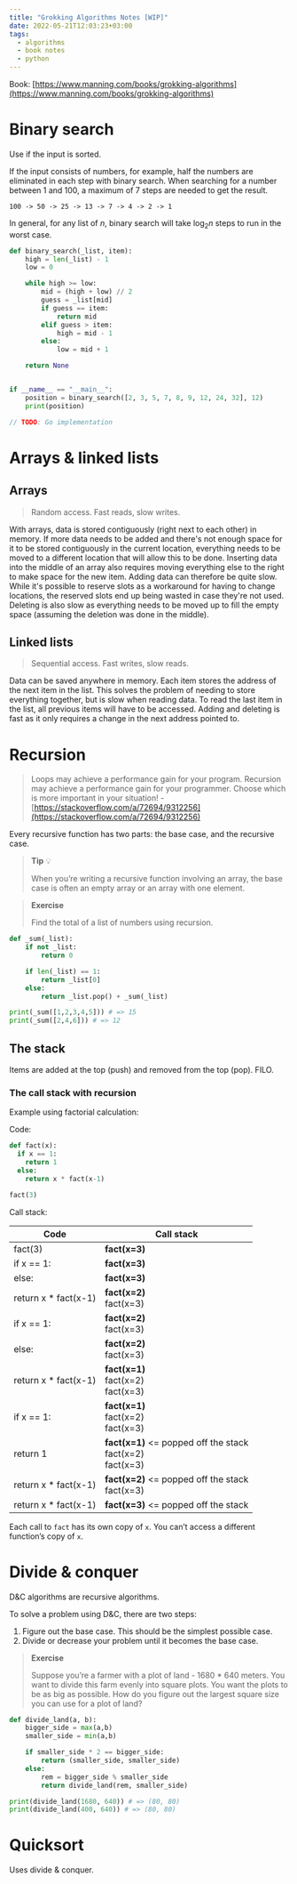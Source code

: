 ```yaml
---
title: "Grokking Algorithms Notes [WIP]"
date: 2022-05-21T12:03:23+03:00
tags:
  - algorithms
  - book notes
  - python
---
```


Book: [https://www.manning.com/books/grokking-algorithms](https://www.manning.com/books/grokking-algorithms)

# Binary search

Use if the input is sorted.

If the input consists of numbers, for example, half the numbers are eliminated in each step with binary search. When searching for a number between 1 and 100, a maximum of 7 steps are needed to get the result.

```
100 -> 50 -> 25 -> 13 -> 7 -> 4 -> 2 -> 1
```

In general, for any list of _n_, binary search will take log<sub>2</sub>_n_ steps to run in the worst case.

```python
def binary_search(_list, item):
    high = len(_list) - 1
    low = 0

    while high >= low:
        mid = (high + low) // 2
        guess = _list[mid]
        if guess == item:
            return mid
        elif guess > item:
            high = mid - 1
        else:
            low = mid + 1

    return None


if __name__ == "__main__":
    position = binary_search([2, 3, 5, 7, 8, 9, 12, 24, 32], 12)
    print(position)
```

```go
// TODO: Go implementation
```

# Arrays & linked lists

## Arrays

> Random access. Fast reads, slow writes.

With arrays, data is stored contiguously (right next to each other) in memory. If more data needs to be added and there's not enough space for it to be stored contiguously in the current location, everything needs to be moved to a different location that will allow this to be done. Inserting data into the middle of an array also requires moving everything else to the right to make space for the new item. Adding data can therefore be quite slow. While it's possible to reserve slots as a workaround for having to change locations, the reserved slots end up being wasted in case they're not used. Deleting is also slow as everything needs to be moved up to fill the empty space (assuming the deletion was done in the middle).

## Linked lists

> Sequential access. Fast writes, slow reads.

Data can be saved anywhere in memory. Each item stores the address of the next item in the list. This solves the problem of needing to store everything together, but is slow when reading data. To read the last item in the list, all previous items will have to be accessed. Adding and deleting is fast as it only requires a change in the next address pointed to.

# Recursion

> Loops may achieve a performance gain for your program. Recursion may achieve a performance gain for your programmer. Choose which is more important in your situation! - [https://stackoverflow.com/a/72694/9312256](https://stackoverflow.com/a/72694/9312256)

Every recursive function has two parts: the base case, and the recursive case.

> **Tip** 💡
>
> When you’re writing a recursive function involving an array, the base case is often an empty array or an array with one element.

> **Exercise**
>
> Find the total of a list of numbers using recursion.

```python
def _sum(_list):
    if not _list:
        return 0

    if len(_list) == 1:
        return _list[0]
    else:
        return _list.pop() + _sum(_list)

print(_sum([1,2,3,4,5])) # => 15
print(_sum([2,4,6])) # => 12
```

## The stack

Items are added at the top (push) and removed from the top (pop). FILO.

### The call stack with recursion

Example using factorial calculation:

Code:

```python
def fact(x):
  if x == 1:
    return 1
  else:
    return x * fact(x-1)

fact(3)
```

Call stack:

| Code                  | Call stack                                                        |
| --------------------- | ----------------------------------------------------------------- |
| fact(3)               | **fact(x=3)**                                                     |
| if x == 1:            | **fact(x=3)**                                                     |
| else:                 | **fact(x=3)**                                                     |
| return x \* fact(x-1) | **fact(x=2)**<br/>fact(x=3)                                       |
| if x == 1:            | **fact(x=2)**<br/>fact(x=3)                                       |
| else:                 | **fact(x=2)**<br/>fact(x=3)                                       |
| return x \* fact(x-1) | **fact(x=1)**<br/>fact(x=2)<br/>fact(x=3)                         |
| if x == 1:            | **fact(x=1)**<br/>fact(x=2)<br/>fact(x=3)                         |
| return 1              | **fact(x=1)** <= popped off the stack<br/>fact(x=2)<br/>fact(x=3) |
| return x \* fact(x-1) | **fact(x=2)** <= popped off the stack<br/>fact(x=3)               |
| return x \* fact(x-1) | **fact(x=3)** <= popped off the stack                             |

Each call to `fact` has its own copy of `x`. You can’t access a different function’s copy of `x`.

# Divide & conquer

D&C algorithms are recursive algorithms.

To solve a problem using D&C, there are two steps:

1. Figure out the base case. This should be the simplest possible case.
2. Divide or decrease your problem until it becomes the base case.

> **Exercise**
>
> Suppose you’re a farmer with a plot of land - 1680 \* 640 meters. You want to divide this farm evenly into square plots. You want the plots to be as big as possible. How do you figure out the largest square size you can use for a plot of land?

```python
def divide_land(a, b):
    bigger_side = max(a,b)
    smaller_side = min(a,b)

    if smaller_side * 2 == bigger_side:
        return (smaller_side, smaller_side)
    else:
        rem = bigger_side % smaller_side
        return divide_land(rem, smaller_side)

print(divide_land(1680, 640)) # => (80, 80)
print(divide_land(400, 640)) # => (80, 80)
```

# Quicksort

Uses divide & conquer.
